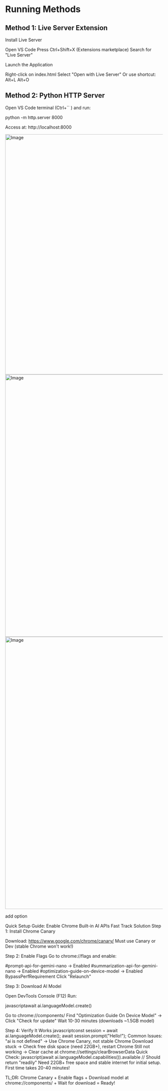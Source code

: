 ﻿# Running Methods

## Method 1: Live Server Extension

Install Live Server

Open VS Code
Press Ctrl+Shift+X (Extensions marketplace)
Search for "Live Server"

Launch the Application

Right-click on index.html
Select "Open with Live Server"
Or use shortcut: Alt+L Alt+O

## Method 2: Python HTTP Server

Open VS Code terminal (Ctrl+`` ) and run:

python -m http.server 8000

Access at: http://localhost:8000


<img width="1247" height="765" alt="Image" src="https://github.com/user-attachments/assets/e29e74ef-0b30-4c97-af60-61051e0fa5fc" />

<img width="1244" height="835" alt="Image" src="https://github.com/user-attachments/assets/a4dad0dc-1ae3-4541-95ca-2257113e8795" />


<img width="1263" height="867" alt="Image" src="https://github.com/user-attachments/assets/e6d572cd-bf91-49a9-9fbd-daa9ac9a2cde" />



















add option


Quick Setup Guide: Enable Chrome Built-in AI APIs
 Fast Track Solution
Step 1: Install Chrome Canary

Download: https://www.google.com/chrome/canary/
Must use Canary or Dev (stable Chrome won't work!)

Step 2: Enable Flags
Go to chrome://flags and enable:

#prompt-api-for-gemini-nano → Enabled
#summarization-api-for-gemini-nano → Enabled
#optimization-guide-on-device-model → Enabled BypassPerfRequirement
Click "Relaunch"

Step 3: Download AI Model

Open DevTools Console (F12)
Run:

javascriptawait ai.languageModel.create()

Go to chrome://components/
Find "Optimization Guide On Device Model" → Click "Check for update"
Wait 10-30 minutes (downloads ~1.5GB model)

Step 4: Verify It Works
javascriptconst session = await ai.languageModel.create();
await session.prompt("Hello!");
 Common Issues:
"ai is not defined" → Use Chrome Canary, not stable Chrome
Download stuck → Check free disk space (need 22GB+), restart Chrome
Still not working → Clear cache at chrome://settings/clearBrowserData
 Quick Check:
javascript(await ai.languageModel.capabilities()).available
// Should return "readily"
Need 22GB+ free space and stable internet for initial setup. First time takes 20-40 minutes!

TL;DR: Chrome Canary + Enable flags + Download model at chrome://components/ + Wait for download = Ready! 
